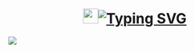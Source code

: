 <h1 align="center"><img src="https://emojis.slackmojis.com/emojis/images/1531849430/4246/blob-sunglasses.gif?1531849430" width="30"/><a href="https://git.io/typing-svg"><img src="https://readme-typing-svg.demolab.com?font=Fira+Code&size=30&pause=1000&color=ed412c&multiline=true&width=600&lines=Hello there,+👋🏽+this+is+Edwin+Aikins" alt="Typing SVG" /></a></h1>

<p align="left" top="4"><img align="left" src='https://streak-stats.demolab.com/?user=arkoaikins'></p>